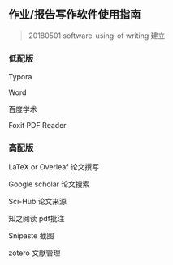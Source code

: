 ## 作业/报告写作软件使用指南

> 20180501 software-using-of writing 建立

### 低配版

Typora

Word

百度学术

Foxit PDF Reader

### 高配版

LaTeX or Overleaf 论文撰写

Google scholar 论文搜索

Sci-Hub 论文来源

知之阅读 pdf批注

Snipaste 截图

zotero 文献管理